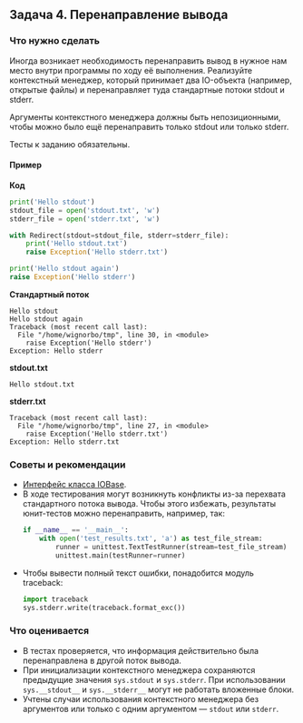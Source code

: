 ## Задача 4. Перенаправление вывода
### Что нужно сделать
Иногда возникает необходимость перенаправить вывод в нужное нам место внутри программы по ходу её выполнения. Реализуйте контекстный менеджер, который принимает два IO-объекта (например, открытые файлы) и перенаправляет туда стандартные потоки stdout и stderr. 

Аргументы контекстного менеджера должны быть непозиционными, чтобы можно было ещё перенаправить только stdout или только stderr.

Тесты к заданию обязательны.

#### Пример
**Код**
```python
print('Hello stdout')
stdout_file = open('stdout.txt', 'w')
stderr_file = open('stderr.txt', 'w')

with Redirect(stdout=stdout_file, stderr=stderr_file):
    print('Hello stdout.txt')
    raise Exception('Hello stderr.txt')

print('Hello stdout again')
raise Exception('Hello stderr')
```

**Стандартный поток**
```
Hello stdout
Hello stdout again
Traceback (most recent call last):
  File "/home/wignorbo/tmp", line 30, in <module>
    raise Exception('Hello stderr')
Exception: Hello stderr
```

**stdout.txt**
```
Hello stdout.txt
```

**stderr.txt**
```
Traceback (most recent call last):
  File "/home/wignorbo/tmp", line 27, in <module>
    raise Exception('Hello stderr.txt')
Exception: Hello stderr.txt
```
### Советы и рекомендации
- [Интерфейс класса IOBase](https://docs.python.org/3/library/io.html#io.IOBase).
- В ходе тестирования могут возникнуть конфликты из-за перехвата стандартного потока вывода. Чтобы этого избежать, результаты юнит-тестов можно перенаправить, например, так:
    ```python
    if __name__ == '__main__':
        with open('test_results.txt', 'a') as test_file_stream:
            runner = unittest.TextTestRunner(stream=test_file_stream)
            unittest.main(testRunner=runner)
    ```
- Чтобы вывести полный текст ошибки, понадобится модуль traceback:
    ```python
    import traceback
    sys.stderr.write(traceback.format_exc())
    ```
### Что оценивается
- В тестах проверяется, что информация действительно была перенаправлена в другой поток вывода.
- При инициализации контекстного менеджера сохраняются предыдущие значения `sys.stdout` и `sys.stderr`. При использовании `sys.__stdout__` и `sys.__stderr__` могут не работать вложенные блоки.
- Учтены случаи использования контекстного менеджера без аргументов или только с одним аргументом — `stdout` или `stderr`.
